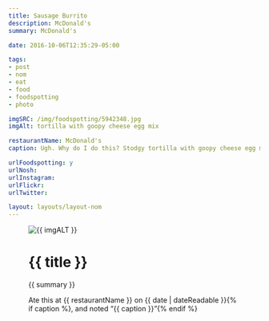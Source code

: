 ```yaml
---
title: Sausage Burrito
description: McDonald's
summary: McDonald's

date: 2016-10-06T12:35:29-05:00

tags:
- post
- nom
- eat
- food
- foodspotting
- photo

imgSRC: /img/foodspotting/5942348.jpg
imgAlt: tortilla with goopy cheese egg mix

restaurantName: McDonald's
caption: Ugh. Why do I do this? Stodgy tortilla with goopy cheese egg mix. Barely any sausage.

urlFoodspotting: y
urlNosh: 
urlInstagram: 
urlFlickr:
urlTwitter: 

layout: layouts/layout-nom
---
```

<figure class="nom">
	<img class="u-photo img-border" src="{{ imgSRC }}" alt="{{ imgALT }}">
	<figcaption>
		<h1 class="title p-name">{{ title }}</h1>
		<p class="summary">{{ summary }}</p>
		<p>Ate this at {{ restaurantName }} on <time class="dt-published" datetime="{{ date | dateIso }}">{{ date | dateReadable }}</time>{% if caption %}, and noted <q class="caption">{{ caption }}</q>{% endif %}
	</figcaption>
</figure>